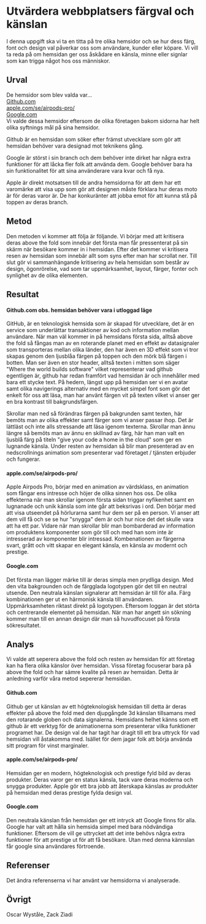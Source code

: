 Utvärdera webbplatsers färgval och känslan
=======================

I denna uppgift ska vi ta en titta på tre olika hemsidor och se hur dess färg, font och design val påverkar
oss som användare, kunder eller köpare. Vi vill ta reda på om hemsidan ger oss åskådare en känsla, minne eller signlar som kan trigga något hos oss människor.

Urval
-----------------------

De hemsidor som blev valda var...<br>
<a href ="https://github.com/" target="_blank"> Github.com</a> <br>
<a href="https://www.apple.com/se/airpods-pro/" target="_blank"> apple.com/se/airpods-pro/</a><br>
<a href="https://www.google.com/" target="_blank"> Google.com</a> <br>
Vi valde dessa hemsidor eftersom de olika företagen bakom sidorna har helt olika syftnings mål på sina hemsidor. <br>

Github är en hemsidan som söker efter främst utvecklare som gör att hemsidan behöver vara designad mot teknikens gång.

Google är störst i sin branch och dem behöver inte dirket har några extra funktioner för att låcka fler folk att använda dem. Google behöver bara ha sin funktionalitet för att sina använderare vara kvar och få nya.

Apple är direkt motsatsen till de andra hemsidorna för att dem har ett varomärke att visa upp som gör att designen
måste förklara hur deras moto är för deras varor är. De har konkuränter att jobba emot för att kunna stå på toppen av deras branch.


Metod
-----------------------

Den metoden vi kommer att följa är följande. Vi börjar med att kritisera deras above the fold som innebär det första man får pressenterat på sin skärm när besökare kommer in i hemsidan.
Efter det kommer vi kritisera resen av hemsidan som innebär allt som syns efter man har scrollat ner.
Till slut gör vi sammanhängande kritisering av hela hemsidan som består av design, ögonrörelse, vad som tar uppmärksamhet, layout, färger, fonter och synlighet av de olika elementen.

Resultat
-----------------------

#### Github.com obs. hemsidan behöver vara i utloggad läge <br>
GitHub, är en teknologisk hemsida som är skapad för utvecklare, det är en service som underlättar transaktioner av kod och information mellan användare. När man väl kommer in på hemsidans första sida, alltså above the fold så fångas man av en roterande planet med en effekt av datasignaler som transporteras mellan olika länder, den har även en 3D effekt som vi tror skapas genom den ljusblåa färgen på toppen och den mörk blå färgen i botten. Man ser även en stor header, alltså texten i mitten som säger "Where the world builds software" vilket representerar vad github egentligen är, github har redan framfört vad hemsidan är och innehåller med bara ett stycke text. På hedern, längst upp på hemsidan ser vi en avatar samt olika navigerings alternativ med en mycket simpel font som gör det enkelt för oss att läsa, man har använt färgen vit på texten vilket vi anser ger en bra kontrast till bakgrundsfärgen.

Skrollar man ned så förändras färgen på bakgrunden samt texten, här bemöts man av olika effekter samt färger som vi anser passar ihop. Det är lättläst och inte alls stressande att läsa igenom texterna. Skrollar man ännu längre så bemöts man av ännu en skillnad av färg, här han man valt en ljusblå färg på titeln "give your code a home in the cloud" som ger en lugnande känsla. Under resten av hemsidan så blir man presenterad av en nedscrollnings animation som presenterar vad företaget / tjänsten erbjuder och fungerar.

#### apple.com/se/airpods-pro/ <br>
Apple Airpods Pro, börjar med en animation av värdsklass, en animation som fångar ens intresse och höjer de olika sinnen hos oss. De olika effekterna när man skrollar igenom första sidan triggar nyfikenhet samt en lugnanade och unik känsla som inte går att beksrivas i ord. Den börjar med att visa utseendet på hörlurarna samt hur dem ser på en person. Vi anser att dem vill få och se se hur "snygga" dem är och hur nice det det skulle vara att ha ett par. Vidare när man skrollar blir man bombarderad av information om produktens komponenter som gör till och med han som inte är intresserad av komponenter blir intressad. Kombenationen av färgerna svart, grått och vitt skapar en elegant känsla, en känsla av modernt och prestige.

#### Google.com <br>
Det första man lägger märke till är deras simpla men prydliga design. Med den vita bakgrounden och de färgglada logotypen gör det till en neutral utsende. Den neutrala känslan signalerar att hemsidan är till för alla. Färg kombinationen ger ut en härmonisk känsla till användaren. Uppmärksamheten riktast direkt på logotypen. Eftersom loggan är det störta och centrerande elementet på hemsidan. När man har angett sin sökning kommer man till en annan design där man så huvudfocuset på första sökresultatet.

Analys
-----------------------

Vi valde att seperera above the fold och resten av hemsidan för att företag kan ha flera olika känslor över hemsidan. Vissa företag focuserar bara på above the fold och har sämre kvalite på resen av hemsidan. Detta är anledning varför våra metod sepererar hemsidan.

#### Github.com <br>
Github ger ut känslan av ett högteknologisk hemsidan till detta är deras effekter på above the fold med den djupgångde 3d känslan tillsamans med den rotarande globen och data signalerna. Hemsidans helhet känns som ett github är ett verktyg för de animationerna som presenterar vilka funktioner programet har. De design val de har tagit har dragit till ett bra uttryck för vad hemsidan vill åstakomma med. Isället för dem jagar folk att börja använda sitt program för vinst marginaler.

#### apple.com/se/airpods-pro/ <br>
Hemsidan ger en modern, högteknologisk och prestige fyld bild av deras produkter. Deras varor ger en status känsla, tack vare deras moderna och snygga produkter. Apple gör ett bra jobb att återskapa känslas av produkter på hemsidan med deras prestige fylda design val.

#### Google.com <br>
Den neutrala känslan från hemsidan ger ett intryck att Google finns för alla. Google har valt att hålla sin hemsida simpel med bara nödvändiga funktioner. Eftersom de vill ge uttrycket att det inte behövs några extra funktioner för att prestige ut för att få besökare. Utan med denna kännslan får google sina användares förtroende.

Referenser
-----------------------

Det ändra referenserna vi har använt var hemsidorna vi analyserade.

Övrigt
-----------------------
Oscar Wyståle, Zack Ziadi